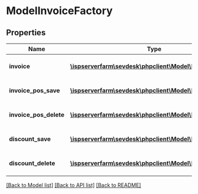 # ModelInvoiceFactory

## Properties
Name | Type | Description | Notes
------------ | ------------- | ------------- | -------------
**invoice** | [**\ispserverfarm\sevdesk\phpclient\Model\ModelInvoice**](ModelInvoice.md) | the Model_Invoice to create/update | [optional] 
**invoice_pos_save** | [**\ispserverfarm\sevdesk\phpclient\Model\ModelInvoice**](ModelInvoice.md) | the Model_InvoicePos to create/update | [optional] 
**invoice_pos_delete** | [**\ispserverfarm\sevdesk\phpclient\Model\ModelInvoice**](ModelInvoice.md) | the Model_InvoicePos to delete | [optional] 
**discount_save** | [**\ispserverfarm\sevdesk\phpclient\Model\ModelDiscounts**](ModelDiscounts.md) | the Model_Discounts to create/update | [optional] 
**discount_delete** | [**\ispserverfarm\sevdesk\phpclient\Model\ModelDiscounts**](ModelDiscounts.md) | the Model_Discounts to delete | [optional] 

[[Back to Model list]](../README.md#documentation-for-models) [[Back to API list]](../README.md#documentation-for-api-endpoints) [[Back to README]](../README.md)


